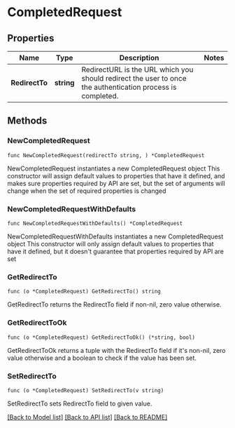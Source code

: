 # CompletedRequest

## Properties

Name | Type | Description | Notes
------------ | ------------- | ------------- | -------------
**RedirectTo** | **string** | RedirectURL is the URL which you should redirect the user to once the authentication process is completed. | 

## Methods

### NewCompletedRequest

`func NewCompletedRequest(redirectTo string, ) *CompletedRequest`

NewCompletedRequest instantiates a new CompletedRequest object
This constructor will assign default values to properties that have it defined,
and makes sure properties required by API are set, but the set of arguments
will change when the set of required properties is changed

### NewCompletedRequestWithDefaults

`func NewCompletedRequestWithDefaults() *CompletedRequest`

NewCompletedRequestWithDefaults instantiates a new CompletedRequest object
This constructor will only assign default values to properties that have it defined,
but it doesn't guarantee that properties required by API are set

### GetRedirectTo

`func (o *CompletedRequest) GetRedirectTo() string`

GetRedirectTo returns the RedirectTo field if non-nil, zero value otherwise.

### GetRedirectToOk

`func (o *CompletedRequest) GetRedirectToOk() (*string, bool)`

GetRedirectToOk returns a tuple with the RedirectTo field if it's non-nil, zero value otherwise
and a boolean to check if the value has been set.

### SetRedirectTo

`func (o *CompletedRequest) SetRedirectTo(v string)`

SetRedirectTo sets RedirectTo field to given value.



[[Back to Model list]](../README.md#documentation-for-models) [[Back to API list]](../README.md#documentation-for-api-endpoints) [[Back to README]](../README.md)


